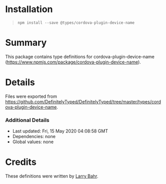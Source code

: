 # Installation
> `npm install --save @types/cordova-plugin-device-name`

# Summary
This package contains type definitions for cordova-plugin-device-name (https://www.npmjs.com/package/cordova-plugin-device-name).

# Details
Files were exported from https://github.com/DefinitelyTyped/DefinitelyTyped/tree/master/types/cordova-plugin-device-name.

### Additional Details
 * Last updated: Fri, 15 May 2020 04:08:58 GMT
 * Dependencies: none
 * Global values: none

# Credits
These definitions were written by [Larry Bahr](https://github.com/larrybahr).
